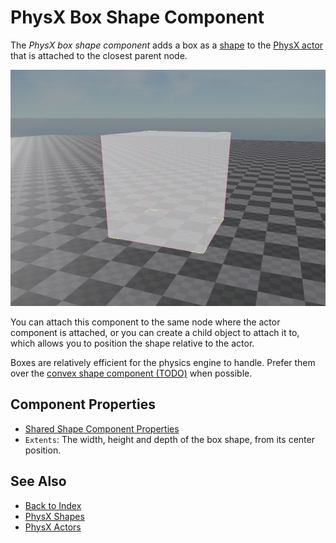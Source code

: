 # PhysX Box Shape Component

The *PhysX box shape component* adds a box as a [shape](physx-shapes.md) to the [PhysX actor](../actors/physx-actors.md) that is attached to the closest parent node.

![Box Shape](media/box-shape.jpg)

You can attach this component to the same node where the actor component is attached, or you can create a child object to attach it to, which allows you to position the shape relative to the actor.

Boxes are relatively efficient for the physics engine to handle. Prefer them over the [convex shape component (TODO)](physx-convex-shape-component.md) when possible.

## Component Properties

* [Shared Shape Component Properties](physx-shapes.md#shared-shape-component-properties)
* `Extents`: The width, height and depth of the box shape, from its center position.

## See Also

* [Back to Index](../../index.md)
* [PhysX Shapes](physx-shapes.md)
* [PhysX Actors](../actors/physx-actors.md)
